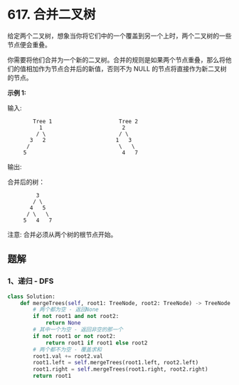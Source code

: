 # 617. 合并二叉树

给定两个二叉树，想象当你将它们中的一个覆盖到另一个上时，两个二叉树的一些节点便会重叠。

你需要将他们合并为一个新的二叉树。合并的规则是如果两个节点重叠，那么将他们的值相加作为节点合并后的新值，否则不为 NULL 的节点将直接作为新二叉树的节点。

**示例 1:**

输入: 

```
		Tree 1                     Tree 2                  
          1                         2                             
         / \                       / \                            
       3   2                      1   3                        
      /                            \   \                      
     5                              4   7                  
```

输出: 

合并后的树：

```
     	 3
	    / \
	   4   5
	  / \   \ 
	 5   4   7
```

注意: 合并必须从两个树的根节点开始。

## 题解

### 1、递归 - DFS

```python
class Solution:
    def mergeTrees(self, root1: TreeNode, root2: TreeNode) -> TreeNode:
        # 两个都为空 - 返回None
        if not root1 and not root2:
            return None
        # 其中一个为空 - 返回非空的那一个
        if not root1 or not root2:
            return root1 if root1 else root2
        # 两个都不为空 - 覆盖求和
        root1.val += root2.val
        root1.left = self.mergeTrees(root1.left, root2.left)
        root1.right = self.mergeTrees(root1.right, root2.right)
        return root1
```

